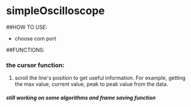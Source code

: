 # simpleOscilloscope

##HOW TO USE:
* choose com port
  
##FUNCTIONS:  

### the cursor function:

1. scroll the line's position to get useful information. 
For example, getting the max value, current value, peak to peak value from the data.

#### *still working on some algorithms and frame saving function*

	
